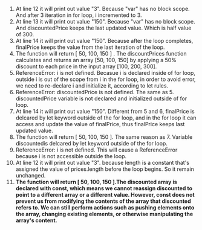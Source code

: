 1. At line 12 it will print out value "3". Because "var" has no block scope. And after 3 iteration in for loop, i incremented to 3. 
2. At line 13 it will print out value "150". Because "var" has no block scope. And discountedPrice keeps the last updated value. Which is half value of 300.
3. At line 14 it will print out value "150". Because after the loop completes, finalPrice keeps the value from the last iteration of the loop.
4. The function will return [ 50, 100, 150 ] . The discountPrices function calculates and returns an array [50, 100, 150] by applying a 50% discount to each price in the input array [100, 200, 300].
5. ReferenceError: i is not defined. Becasue i is declared inside of for loop, outside i is out of the scope from i in the for loop, in order to avoid error, we need to re-declare i and initialize it, according to let rules.
6. ReferenceError: discountedPrice is not defined. The same as 5. discountedPrice variable is not declared and initialized outside of for loop.
7. At line 14 it will print out value "150". Different from 5 and 6, finalPrice is delcared by let keyword outside of the for loop, and in the for loop it can access and update the value of finalPrice, thus finalPrice keeps last updated value.
8. The function will return [ 50, 100, 150 ]. The same reason as 7. Variable discountedis delcared by let keyword outside of the for loop.
9. ReferenceError: i is not defined. This will cause a ReferenceError because i is not accessible outside the loop.
10. At line 12 it will print out value "3".  because length is a constant that's assigned the value of prices.length before the loop begins. So it remain unchanged.
11. **The function will return [ 50, 100, 150 ].The discounted array is declared with const, which means we cannot reassign discounted to point to a different array or a different value. However, const does not prevent us from modifying the contents of the array that discounted refers to. We can still perform actions such as pushing elements onto the array, changing existing elements, or otherwise manipulating the array's content.**
